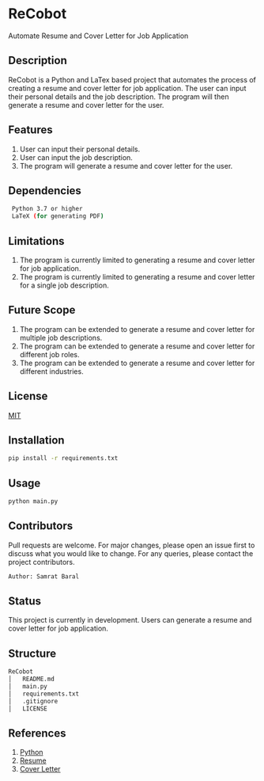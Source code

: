 # ReCobot
 Automate Resume and Cover Letter for Job Application

## Description

ReCobot is a Python and LaTex based project that automates the process of creating a resume and cover letter for job application. The user can input their personal details and the job description. The program will then generate a resume and cover letter for the user.

## Features
1. User can input their personal details.
2. User can input the job description.
3. The program will generate a resume and cover letter for the user.

## Dependencies
```bash
 Python 3.7 or higher
 LaTeX (for generating PDF)
```
## Limitations

1. The program is currently limited to generating a resume and cover letter for job application.
2. The program is currently limited to generating a resume and cover letter for a single job description.

## Future Scope

1. The program can be extended to generate a resume and cover letter for multiple job descriptions.
2. The program can be extended to generate a resume and cover letter for different job roles.
3. The program can be extended to generate a resume and cover letter for different industries.

## License

[MIT](https://choosealicense.com/licenses/mit/)

## Installation
```bash
pip install -r requirements.txt
```
## Usage
```bash
python main.py
```

## Contributors
Pull requests are welcome. For major changes, please open an issue first to discuss what you would like to change.
For any queries, please contact the project contributors.
```bash
Author: Samrat Baral
```
## Status
This project is currently in development. Users can generate a resume and cover letter for job application.

## Structure
```bash
ReCobot
│   README.md
│   main.py
│   requirements.txt
│   .gitignore
│   LICENSE

```
## References
1. [Python](https://www.python.org/)
2. [Resume](https://en.wikipedia.org/wiki/R%C3%A9sum%C3%A9)
3. [Cover Letter](https://en.wikipedia.org/wiki/Cover_letter)
